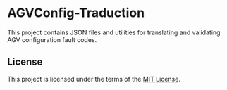 # AGVConfig-Traduction

This project contains JSON files and utilities for translating and validating AGV configuration fault codes.

## License

This project is licensed under the terms of the [MIT License](LICENSE).
